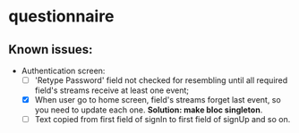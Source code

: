 # questionnaire

## Known issues:
- Authentication screen:
    - [ ] 'Retype Password' field not checked for resembling until all required field's streams receive at least one event;
    - [x] When user go to home screen, field's streams forget last event, so you need to update each one. **Solution: make bloc singleton**.
    - [ ] Text copied from first field of signIn to first field of signUp and so on.